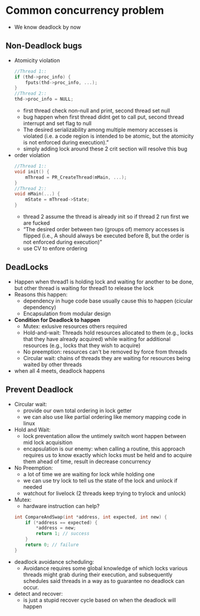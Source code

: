 # Common concurrency problem
- We know deadlock by now

## Non-Deadlock bugs 
- Atomicity violation
    ```C
    //Thread 1::
    if (thd->proc_info) {
        fputs(thd->proc_info, ...);
    }
    //Thread 2::
    thd->proc_info = NULL;
    ```
    - first thread check non-null and print, second thread set null
    - bug happen when first thread didnt get to call put, second thread interrupt and set flag to null
    - The desired serializability among multiple memory accesses
    is violated (i.e. a code region is intended to be atomic, but the atomicity
    is not enforced during execution).”
    - simply adding lock around these 2 crit section will resolve this bug
- order violation
    ```C
    //Thread 1::
    void init() {
        mThread = PR_CreateThread(mMain, ...);
    }   
    //Thread 2::
    void mMain(...) {
        mState = mThread->State;
    }
    ```
    - thread 2 assume the thread is already init so if thread 2 run first we are fucked
    - “The desired order between two (groups of) memory accesses is flipped (i.e., A
        should always be executed before B, but the order is not enforced during
        execution)”
    - use CV to enfore ordering

## DeadLocks
- Happen when thread1 is holding lock and waiting for another to be done, but other thread is waiting for thread1 to release the lock
- Reasons this happen:
    - dependency in huge code base usually cause this to happen (cicular dependency)
    - Encapsulation from modular design
- **Condition for Deadlock to happen**
    - Mutex: exlusive resources others required
    - Hold-and-wait: Threads hold resources allocated to them (e.g., locks that they have already acquired) while waiting for additional    resources (e.g., locks that they wish to acquire)
    - No preemption: resources can't be removed by force from threads
    - Circular wait: chains of threads they are waiting for resources being waited by other threads
- when all 4 meets, deadlock happens

## Prevent Deadlock
- Circular wait:
    - provide our own total ordering in lock getter
    - we can also use like partial ordering like memory mapping code in linux
- Hold and Wait:
    - lock preventation allow the untimely switch wont happen between mid lock acquisition
    - encapsulation is our enemy: when calling a routine, this approach requires us to know exactly which locks must be held and to acquire them ahead of time, result in decrease concurrency
- No Preemption:
    - a lot of time we are waiting for lock while holding one
    - we can use try lock to tell us the state of the lock and unlock if needed
    - watchout for livelock (2 threads keep trying to trylock and unlock)
- Mutex:
    - hardware instruction can help?
    ```C
    int CompareAndSwap(int *address, int expected, int new) {
        if (*address == expected) {
            *address = new;
            return 1; // success
        }
        return 0; // failure
    }
    ```
- deadlock avoidance scheduling:
    - Avoidance requires some global knowledge of which locks
    various threads might grab during their execution, and subsequently schedules said threads in a way as to guarantee no deadlock can occur.
- detect and recover:
    - is just a stupid recover cycle based on when the deadlock will happen



